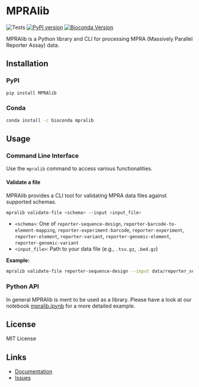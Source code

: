 # MPRAlib

![Tests](https://github.com/kircherlab/MPRAlib/actions/workflows/tests.yml/badge.svg?branch=master)
[![PyPI version](https://badge.fury.io/py/MPRAlib.svg)](https://badge.fury.io/py/MPRAlib)
[![Bioconda Version](https://img.shields.io/conda/vn/bioconda/mpralib?label=bioconda)](https://bioconda.github.io/recipes/mpralib/README.html)

MPRAlib is a Python library and CLI for processing MPRA (Massively Parallel Reporter Assay) data.

## Installation

### PyPI

```bash
pip install MPRAlib
```

### Conda

```bash
conda install -c bioconda mpralib
```

## Usage

### Command Line Interface

Use the `mpralib` command to access various functionalities.

#### Validate a file

MPRAlib provides a CLI tool for validating MPRA data files against supported schemas.

```bash
mpralib validate-file <schema> --input <input_file>
```

- `<schema>`: One of `reporter-sequence-design`, `reporter-barcode-to-element-mapping`, `reporter-experiment-barcode`, `reporter-experiment`, `reporter-element`, `reporter-variant`, `reporter-genomic-element`, `reporter-genomic-variant`
- `<input_file>`: Path to your data file (e.g., `.tsv.gz`, `.bed.gz`)

**Example:**

```bash
mpralib validate-file reporter-sequence-design --input data/reporter_sequence_design.example.tsv.gz
```

### Python API

In general MPRAlib is ment to be used as a library. Please have a look at our notebook [mpralib.ipynb](https://github.com/kircherlab/MPRAlib/blob/master/examples/mpralib.ipynb) for a more detailed example.

## License

MIT License

## Links

- [Documentation](https://github.com/mschubach/MPRAlib)
- [Issues](https://github.com/mschubach/MPRAlib/issues)


